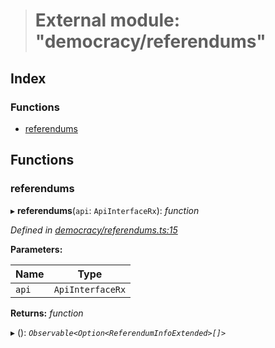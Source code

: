 > # External module: "democracy/referendums"

## Index

### Functions

* [referendums](_democracy_referendums_.md#referendums)

## Functions

###  referendums

▸ **referendums**(`api`: `ApiInterfaceRx`): *function*

*Defined in [democracy/referendums.ts:15](https://github.com/polkadot-js/api/blob/98cffea/packages/api-derive/src/democracy/referendums.ts#L15)*

**Parameters:**

Name | Type |
------ | ------ |
`api` | `ApiInterfaceRx` |

**Returns:** *function*

▸ (): *`Observable<Option<ReferendumInfoExtended>[]>`*